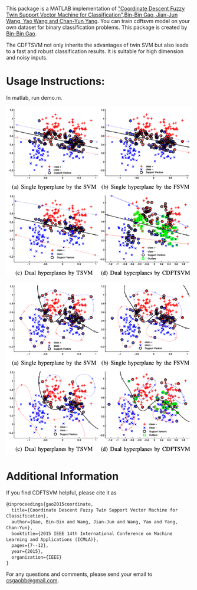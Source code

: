 This package is a MATLAB implementation of ["Coordinate Descent Fuzzy Twin Support Vector Machine for Classification",Bin-Bin Gao, Jian-Jun Wang, Yao Wang and Chan-Yun Yang](http://lamda.nju.edu.cn/gaobb/Pub_files/icmla15_FTWSVM.pdf). You can train cdftsvm model on your own dataset for binary classification problems. This package is created by [Bin-Bin Gao](http://lamda.nju.edu.cn/gaobb/).

The CDFTSVM not only inherits the advantages of twin SVM but also leads to a fast and robust classification results. It is suitable for high dimension and noisy inputs.


# Usage Instructions:

In matlab, run demo.m.

![Linear](./images/CDFTSVMLinear.png)

![RBF](./images/CDFTSVMRbf.png)

# Additional Information

If you find CDFTSVM helpful, please cite it as
```
@inproceedings{gao2015coordinate,
  title={Coordinate Descent Fuzzy Twin Support Vector Machine for Classification},
  author={Gao, Bin-Bin and Wang, Jian-Jun and Wang, Yao and Yang, Chan-Yun},
  booktitle={2015 IEEE 14th International Conference on Machine Learning and Applications (ICMLA)},
  pages={7--12},
  year={2015},
  organization={IEEE}
}
```
For any questions and comments, please send your email to csgaobb@gmail.com.

